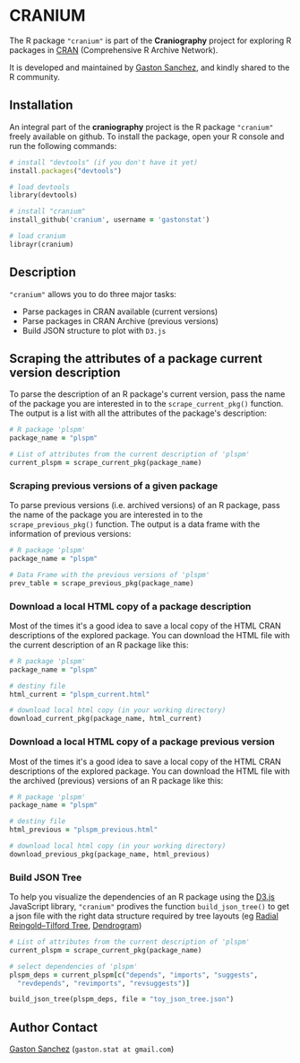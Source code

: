 # CRANIUM

The R package ```"cranium"``` is part of the **Craniography** project for exploring R packages in [CRAN](http://cran.r-project.org/) (Comprehensive R Archive Network).

It is developed and maintained by [Gaston Sanchez](http://gastonsanchez.com), and kindly shared to the R community.


## Installation

An integral part of the **craniography** project is the R package 
```"cranium"``` freely available on github. To install the package, 
open your R console and run the following commands:

```ruby
# install "devtools" (if you don't have it yet)
install.packages("devtools") 

# load devtools
library(devtools)

# install "cranium"
install_github('cranium', username = 'gastonstat')

# load cranium
librayr(cranium)
```



## Description

```"cranium"``` allows you to do three major tasks:

- Parse packages in CRAN available (current versions)
- Parse packages in CRAN Archive (previous versions)
- Build JSON structure to plot with ```D3.js```


## Scraping the attributes of a package current version description

To parse the description of an R package's current version, pass the name of the package you are interested in to the ```scrape_current_pkg()``` function. The output is a list with all the attributes of the package's description:

```ruby
# R package 'plspm'
package_name = "plspm"

# List of attributes from the current description of 'plspm'
current_plspm = scrape_current_pkg(package_name)
```


### Scraping previous versions of a given package 

To parse previous versions (i.e. archived versions) of an R package, pass the name of the package you are interested in to the  
```scrape_previous_pkg()``` function. The output is a data frame with the information of previous versions:

```ruby
# R package 'plspm'
package_name = "plspm"

# Data Frame with the previous versions of 'plspm'
prev_table = scrape_previous_pkg(package_name)
```


### Download a local HTML copy of a package description

Most of the times it's a good idea to save a local copy of the HTML CRAN descriptions of the explored package. You can download the HTML file with the current description of an R package like this:

```ruby
# R package 'plspm'
package_name = "plspm"

# destiny file
html_current = "plspm_current.html"

# download local html copy (in your working directory)
download_current_pkg(package_name, html_current)
```


### Download a local HTML copy of a package previous version 

Most of the times it's a good idea to save a local copy of the HTML CRAN descriptions of the explored package. You can download the HTML file with the archived (previous) versions of an R package like this:

```ruby
# R package 'plspm'
package_name = "plspm"

# destiny file
html_previous = "plspm_previous.html"

# download local html copy (in your working directory)
download_previous_pkg(package_name, html_previous)
```


### Build JSON Tree

To help you visualize the dependencies of an R package using the 
[D3.js](http://d3js.org/) JavaScript library, ```"cranium"``` prodives the function ```build_json_tree()``` to get a json file with the right data structure required by tree layouts 
(eg [Radial Reingold–Tilford Tree](http://bl.ocks.org/mbostock/4063550), 
[Dendrogram](http://bl.ocks.org/mbostock/4063570))

```ruby
# List of attributes from the current description of 'plspm'
current_plspm = scrape_current_pkg(package_name)

# select dependencies of 'plspm'
plspm_deps = current_plspm[c("depends", "imports", "suggests", 
  "revdepends", "revimports", "revsuggests")]

build_json_tree(plspm_deps, file = "toy_json_tree.json")
```



Author Contact
---------------
[Gaston Sanchez](http://www.gastonsanchez.com)
(`gaston.stat at gmail.com`)
